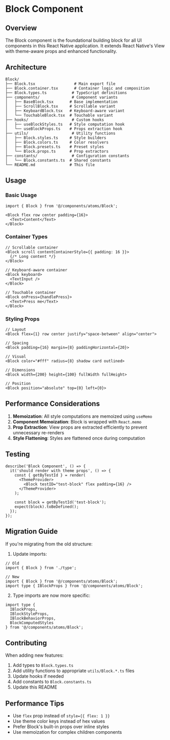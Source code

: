 # Block Component

## Overview
The Block component is the foundational building block for all UI components in this React Native application. It extends React Native's View with theme-aware props and enhanced functionality.

## Architecture

```
Block/
├── Block.tsx                 # Main export file
├── Block.container.tsx       # Container logic and composition
├── Block.types.ts           # TypeScript definitions
├── components/              # Component variants
│   ├── BaseBlock.tsx       # Base implementation
│   ├── ScrollBlock.tsx     # Scrollable variant
│   ├── KeyboardBlock.tsx   # Keyboard-aware variant
│   └── TouchableBlock.tsx  # Touchable variant
├── hooks/                   # Custom hooks
│   ├── useBlockStyles.ts   # Style computation hook
│   └── useBlockProps.ts    # Props extraction hook
├── utils/                   # Utility functions
│   ├── Block.styles.ts     # Style builders
│   ├── Block.colors.ts     # Color resolvers
│   ├── Block.presets.ts    # Preset styles
│   └── Block.props.ts      # Prop extractors
├── constants/               # Configuration constants
│   └── Block.constants.ts  # Shared constants
└── README.md               # This file
```

## Usage

### Basic Usage
```tsx
import { Block } from '@/components/atoms/Block';

<Block flex row center padding={16}>
  <Text>Content</Text>
</Block>
```

### Container Types
```tsx
// Scrollable container
<Block scroll contentContainerStyle={{ padding: 16 }}>
  {/* Long content */}
</Block>

// Keyboard-aware container
<Block keyboard>
  <TextInput />
</Block>

// Touchable container
<Block onPress={handlePress}>
  <Text>Press me</Text>
</Block>
```

### Styling Props
```tsx
// Layout
<Block flex={1} row center justify="space-between" align="center">

// Spacing
<Block padding={16} margin={8} paddingHorizontal={20}>

// Visual
<Block color="#fff" radius={8} shadow card outlined>

// Dimensions
<Block width={200} height={100} fullWidth fullHeight>

// Position
<Block position="absolute" top={0} left={0}>
```

## Performance Considerations

1. **Memoization**: All style computations are memoized using `useMemo`
2. **Component Memoization**: Block is wrapped with `React.memo`
3. **Prop Extraction**: View props are extracted efficiently to prevent unnecessary re-renders
4. **Style Flattening**: Styles are flattened once during computation

## Testing

```tsx
describe('Block Component', () => {
  it('should render with theme props', () => {
    const { getByTestId } = render(
      <ThemeProvider>
        <Block testID="test-block" flex padding={16} />
      </ThemeProvider>
    );

    const block = getByTestId('test-block');
    expect(block).toBeDefined();
  });
});
```

## Migration Guide

If you're migrating from the old structure:

1. Update imports:
```tsx
// Old
import { Block } from './type';

// New
import { Block } from '@/components/atoms/Block';
import type { IBlockProps } from '@/components/atoms/Block';
```

2. Type imports are now more specific:
```tsx
import type {
  IBlockProps,
  IBlockStyleProps,
  IBlockBehaviorProps,
  BlockComputedStyles
} from '@/components/atoms/Block';
```

## Contributing

When adding new features:

1. Add types to `Block.types.ts`
2. Add utility functions to appropriate `utils/Block.*.ts` files
3. Update hooks if needed
4. Add constants to `Block.constants.ts`
5. Update this README

## Performance Tips

- Use `flex` prop instead of `style={{ flex: 1 }}`
- Use theme color keys instead of hex values
- Prefer Block's built-in props over inline styles
- Use memoization for complex children components
